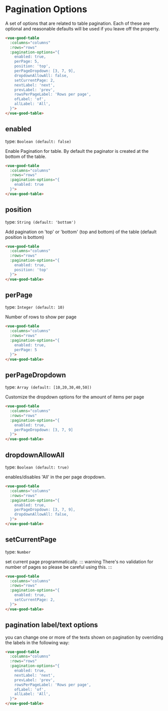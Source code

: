 # Pagination Options

A set of options that are related to table pagination. Each of these are optional and reasonable defaults will be used if you leave off the property.

```html
<vue-good-table
  :columns="columns"
  :rows="rows"
  :pagination-options="{
    enabled: true,
    perPage: 5,
    position: 'top',
    perPageDropdown: [3, 7, 9],
    dropdownAllowAll: false,
    setCurrentPage: 2,
    nextLabel: 'next',
    prevLabel: 'prev',
    rowsPerPageLabel: 'Rows per page',
    ofLabel: 'of',
    allLabel: 'All',
  }">
</vue-good-table>
```

## enabled

type: `Boolean (default: false)`

Enable Pagination for table. By default the paginator is created at the bottom of the table.
```html
<vue-good-table
  :columns="columns"
  :rows="rows"
  :pagination-options="{
    enabled: true
  }">
</vue-good-table>
```

## position

type: `String (default: 'bottom')`

Add pagination on 'top' or 'bottom' (top and bottom) of the table (default position is bottom)
```html
<vue-good-table
  :columns="columns"
  :rows="rows"
  :pagination-options="{
    enabled: true,
    position: 'top'
  }">
</vue-good-table>
```

## perPage

type: `Integer (default: 10)`

Number of rows to show per page
```html
<vue-good-table
  :columns="columns"
  :rows="rows"
  :pagination-options="{
    enabled: true,
    perPage: 5
  }">
</vue-good-table>
```

## perPageDropdown

type: `Array (default: [10,20,30,40,50])`

Customize the dropdown options for the amount of items per page
```html
<vue-good-table
  :columns="columns"
  :rows="rows"
  :pagination-options="{
    enabled: true,
    perPageDropdown: [3, 7, 9]
  }">
</vue-good-table>
```

## dropdownAllowAll

type: `Boolean (default: true)`

enables/disables 'All' in the per page dropdown.
```html
<vue-good-table
  :columns="columns"
  :rows="rows"
  :pagination-options="{
    enabled: true,
    perPageDropdown: [3, 7, 9],
    dropdownAllowAll: false,
  }">
</vue-good-table>
```

## setCurrentPage

type: `Number`

set current page programmatically. 
::: warning
There's no validation for number of pages so please be careful using this.
:::

```html
<vue-good-table
  :columns="columns"
  :rows="rows"
  :pagination-options="{
    enabled: true,
    setCurrentPage: 2,
  }">
</vue-good-table>
```

## pagination label/text options
you can change one or more of the texts shown on pagination by overriding the labels in the following way: 
```html
<vue-good-table
  :columns="columns"
  :rows="rows"
  :pagination-options="{
    enabled: true,
    nextLabel: 'next',
    prevLabel: 'prev',
    rowsPerPageLabel: 'Rows per page',
    ofLabel: 'of',
    allLabel: 'All',
  }">
</vue-good-table>
```